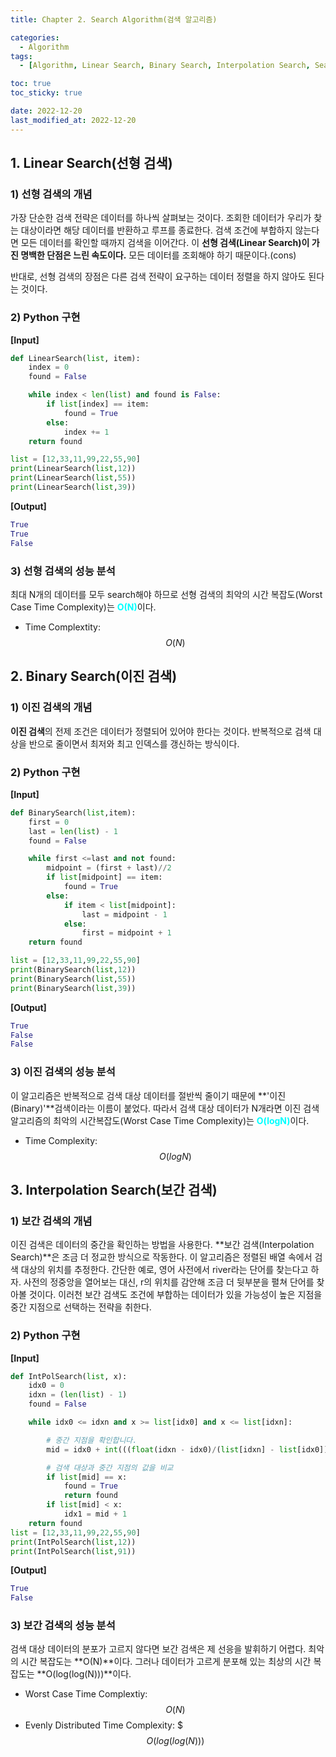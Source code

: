 ```yaml
---
title: Chapter 2. Search Algorithm(검색 알고리즘)

categories:
  - Algorithm
tags:
  - [Algorithm, Linear Search, Binary Search, Interpolation Search, Search]

toc: true
toc_sticky: true

date: 2022-12-20
last_modified_at: 2022-12-20 
---
```


## 1. Linear Search(선형 검색)

### 1) 선형 검색의 개념

가장 단순한 검색 전략은 데이터를 하나씩 살펴보는 것이다. 조회한 데이터가 우리가 찾는 대상이라면 해당 데이터를 반환하고 루프를 종료한다. 검색 조건에 부합하지 않는다면 모든 데이터를 
확인할 때까지 검색을 이어간다. 이 **선형 검색(Linear Search)이 가진 명백한 단점은 느린 속도이다.** 모든 데이터를 조회해야 하기 때문이다.(cons)

반대로, 선형 검색의 장점은 다른 검색 전략이 요구하는 데이터 정렬을 하지 않아도 된다는 것이다.

### 2) Python 구현

**[Input]**  

```python
def LinearSearch(list, item):
    index = 0
    found = False

    while index < len(list) and found is False:
        if list[index] == item:
            found = True
        else:
            index += 1
    return found

list = [12,33,11,99,22,55,90]
print(LinearSearch(list,12))
print(LinearSearch(list,55))
print(LinearSearch(list,39))
```

**[Output]** 

```python
True
True
False
```

### 3) 선형 검색의 성능 분석

최대  N개의 데이터를 모두 search해야 하므로 선형 검색의 최악의 시간 복잡도(Worst Case Time Complexity)는 <span style= "color:aqua">**O(N)**</span>이다.

- Time Complextity: $$O(N)$$

## 2. Binary Search(이진 검색)
### 1) 이진 검색의 개념  
**이진 검색**의 전제 조건은 데이터가 정렬되어 있어야 한다는 것이다. 반복적으로 검색 대상을 반으로 줄이면서 최저와 최고 인덱스를 갱신하는 방식이다.

### 2) Python 구현
**[Input]** 

```python
def BinarySearch(list,item):
    first = 0
    last = len(list) - 1
    found = False

    while first <=last and not found:
        midpoint = (first + last)//2
        if list[midpoint] == item:
            found = True
        else:
            if item < list[midpoint]:
                last = midpoint - 1
            else:
                first = midpoint + 1
    return found

list = [12,33,11,99,22,55,90]
print(BinarySearch(list,12))
print(BinarySearch(list,55))
print(BinarySearch(list,39))
```

**[Output]** 

```python
True
False
False
```

### 3) 이진 검색의 성능 분석
이 알고리즘은 반복적으로 검색 대상 데이터를 절반씩 줄이기 때문에 **'이진(Binary)'**검색이라는 이름이 붙었다. 따라서 검색 대상 데이터가 N개라면 이진 검색 알고리즘의
최악의 시간복잡도(Worst Case Time Complexity)는 <span style= "color:aqua">**O(logN)**</span>이다.
- Time Complexity: $$O(logN)$$

## 3. Interpolation Search(보간 검색)
### 1) 보간 검색의 개념
이진 검색은 데이터의 중간을 확인하는 방법을 사용한다. **보간 검색(Interpolation Search)**은 조금 더 정교한 방식으로 작동한다. 이 알고리즘은 정렬된 배열 속에서
검색 대상의 위치를 추정한다. 간단한 예로, 영어 사전에서 river라는 단어를 찾는다고 하자. 사전의 정중앙을 열어보는 대신, r의 위치를 감안해 조금 더 뒷부분을 
펼쳐 단어를 찾아볼 것이다. 이러천 보간 검색도 조건에 부합하는 데이터가 있을 가능성이 높은 지점을 중간 지점으로 선택하는 전략을 취한다.

### 2) Python 구현

**[Input]** 

```python
def IntPolSearch(list, x):
    idx0 = 0
    idxn = (len(list) - 1)
    found = False

    while idx0 <= idxn and x >= list[idx0] and x <= list[idxn]:

        # 중간 지점을 확인합니다.
        mid = idx0 + int(((float(idxn - idx0)/(list[idxn] - list[idx0]))*(x - list[idx0])))

        # 검색 대상과 중간 지점의 값을 비교
        if list[mid] == x:
            found = True
            return found
        if list[mid] < x:
            idx1 = mid + 1
    return found   
list = [12,33,11,99,22,55,90]
print(IntPolSearch(list,12))
print(IntPolSearch(list,91))
```

**[Output]** 

```python
True
False
```

### 3) 보간 검색의 성능 분석
검색 대상 데이터의 분포가 고르지 않다면 보간 검색은 제 선응을 발휘하기 어렵다. 최악의 시간 복잡도는 **O(N)**이다. 그러나 데이터가 고르게 분포해 있는 최상의 시간 복잡도는
**O(log(log(N)))**이다.
- Worst Case Time Complextiy: $$O(N)$$
- Evenly Distributed Time Complexity: $$$O(log(log(N)))$$

